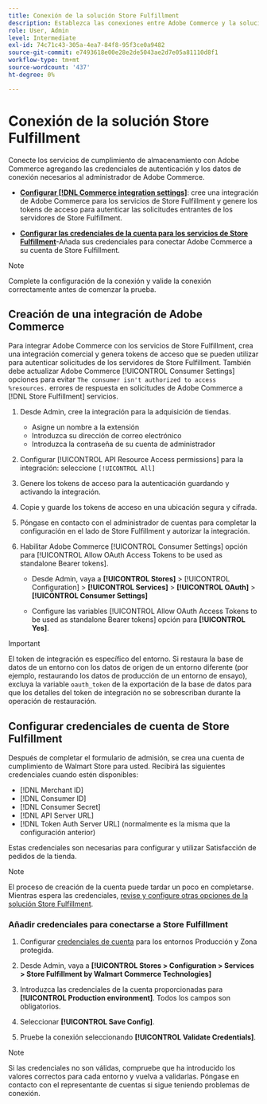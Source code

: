 ```yaml
---
title: Conexión de la solución Store Fulfillment
description: Establezca las conexiones entre Adobe Commerce y la solución Store Fulfillment creando y autorizando una integración de Adobe Commerce y añadiendo las credenciales de la cuenta Store Fulfillment a la configuración del servicio de Adobe Commerce.
role: User, Admin
level: Intermediate
exl-id: 74c71c43-305a-4ea7-84f8-95f3ce0a9482
source-git-commit: e7493618e00e28e2de5043ae2d7e05a81110d8f1
workflow-type: tm+mt
source-wordcount: '437'
ht-degree: 0%

---
```


# Conexión de la solución Store Fulfillment

Conecte los servicios de cumplimiento de almacenamiento con Adobe Commerce agregando las credenciales de autenticación y los datos de conexión necesarios al administrador de Adobe Commerce.

- **[Configurar [!DNL Commerce integration settings]](#create-an-adobe-commerce-integration)**: cree una integración de Adobe Commerce para los servicios de Store Fulfillment y genere los tokens de acceso para autenticar las solicitudes entrantes de los servidores de Store Fulfillment.

- **[Configurar las credenciales de la cuenta para los servicios de Store Fulfillment](#configure-store-fulfillment-account-credentials)**-Añada sus credenciales para conectar Adobe Commerce a su cuenta de Store Fulfillment.

>[!NOTE]
>
>Complete la configuración de la conexión y valide la conexión correctamente antes de comenzar la prueba.

## Creación de una integración de Adobe Commerce

Para integrar Adobe Commerce con los servicios de Store Fulfillment, crea una integración comercial y genera tokens de acceso que se pueden utilizar para autenticar solicitudes de los servidores de Store Fulfillment. También debe actualizar Adobe Commerce [!UICONTROL Consumer Settings] opciones para evitar `The consumer isn't authorized to access %resources.` errores de respuesta en solicitudes de Adobe Commerce a [!DNL Store Fulfillment] servicios.

1. Desde Admin, cree la integración para la adquisición de tiendas.

   - Asigne un nombre a la extensión
   - Introduzca su dirección de correo electrónico
   - Introduzca la contraseña de su cuenta de administrador

1. Configurar [!UICONTROL API Resource Access permissions] para la integración: seleccione `[!UICONTROL All]`

1. Genere los tokens de acceso para la autenticación guardando y activando la integración.

1. Copie y guarde los tokens de acceso en una ubicación segura y cifrada.

1. Póngase en contacto con el administrador de cuentas para completar la configuración en el lado de Store Fulfillment y autorizar la integración.

1. Habilitar Adobe Commerce [!UICONTROL Consumer Settings] opción para [!UICONTROL Allow OAuth Access Tokens to be used as standalone Bearer tokens].

   - Desde Admin, vaya a **[!UICONTROL Stores]** >  [!UICONTROL Configuration] > **[!UICONTROL Services]** >  **[!UICONTROL OAuth]** > **[!UICONTROL Consumer Settings]**

   - Configure las variables [!UICONTROL Allow OAuth Access Tokens to be used as standalone Bearer tokens] opción para **[!UICONTROL Yes]**.

>[!IMPORTANT]
>
> El token de integración es específico del entorno. Si restaura la base de datos de un entorno con los datos de origen de un entorno diferente (por ejemplo, restaurando los datos de producción de un entorno de ensayo), excluya la variable `oauth_token` de la exportación de la base de datos para que los detalles del token de integración no se sobrescriban durante la operación de restauración.


## Configurar credenciales de cuenta de Store Fulfillment

Después de completar el formulario de admisión, se crea una cuenta de cumplimiento de Walmart Store para usted. Recibirá las siguientes credenciales cuando estén disponibles:

- [!DNL Merchant ID]
- [!DNL Consumer ID]
- [!DNL Consumer Secret]
- [!DNL API Server URL]
- [!DNL Token Auth Server URL] (normalmente es la misma que la configuración anterior)

Estas credenciales son necesarias para configurar y utilizar Satisfacción de pedidos de la tienda.

>[!NOTE]
>
>El proceso de creación de la cuenta puede tardar un poco en completarse. Mientras espera las credenciales, [revise y configure otras opciones de la solución Store Fulfillment](service-config-settings-overview.md).

### Añadir credenciales para conectarse a Store Fulfillment

1. Configurar [credenciales de cuenta](enable-general.md) para los entornos Producción y Zona protegida.

1. Desde Admin, vaya a **[!UICONTROL Stores > Configuration > Services > Store Fulfillment by Walmart Commerce Technologies]**

1. Introduzca las credenciales de la cuenta proporcionadas para **[!UICONTROL Production environment]**. Todos los campos son obligatorios.

1. Seleccionar **[!UICONTROL Save Config]**.

1. Pruebe la conexión seleccionando **[!UICONTROL Validate Credentials]**.

>[!NOTE]
>
>Si las credenciales no son válidas, compruebe que ha introducido los valores correctos para cada entorno y vuelva a validarlas. Póngase en contacto con el representante de cuentas si sigue teniendo problemas de conexión.
